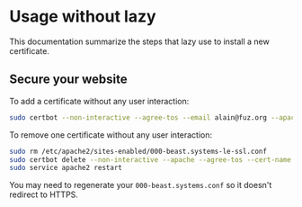 # Usage without lazy

This documentation summarize the steps that lazy use to install a new certificate.

## Secure your website

To add a certificate without any user interaction:

```sh
sudo certbot --non-interactive --agree-tos --email alain@fuz.org --apache --domains beast.systems
 ```

To remove one certificate without any user interaction:

```sh
sudo rm /etc/apache2/sites-enabled/000-beast.systems-le-ssl.conf
sudo certbot delete --non-interactive --apache --agree-tos --cert-name beast.systems
sudo service apache2 restart
```

You may need to regenerate your `000-beast.systems.conf` so it doesn't redirect to HTTPS.

